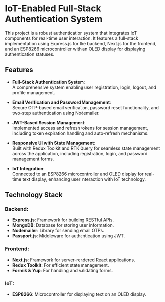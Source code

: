 # IoT-Enabled Full-Stack Authentication System  

This project is a robust authentication system that integrates IoT components for real-time user interaction. It features a full-stack implementation using Express.js for the backend, Next.js for the frontend, and an ESP8266 microcontroller with an OLED display for displaying authentication statuses.  

## Features  

- **Full-Stack Authentication System**:  
  A comprehensive system enabling user registration, login, logout, and profile management.  

- **Email Verification and Password Management**:  
  Secure OTP-based email verification, password reset functionality, and two-step authentication using Nodemailer.  

- **JWT-Based Session Management**:  
  Implemented access and refresh tokens for session management, including token expiration handling and auto-refresh mechanisms.  

- **Responsive UI with State Management**:  
  Built with Redux Toolkit and RTK Query for seamless state management across the application, including registration, login, and password management forms.  

- **IoT Integration**:  
  Connected to an ESP8266 microcontroller and OLED display for real-time text display, enhancing user interaction with IoT technology.  

## Technology Stack  

### Backend:  
- **Express.js**: Framework for building RESTful APIs.  
- **MongoDB**: Database for storing user information.  
- **Nodemailer**: Library for sending email OTPs.  
- **Passport.js**: Middleware for authentication using JWT.  

### Frontend:  
- **Next.js**: Framework for server-rendered React applications.  
- **Redux Toolkit**: For efficient state management.  
- **Formik & Yup**: For handling and validating forms.  

### IoT:  
- **ESP8266**: Microcontroller for displaying text on an OLED display.
